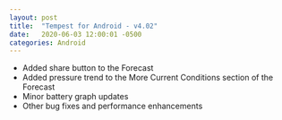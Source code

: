 ```yaml
---
layout: post
title:  "Tempest for Android - v4.02"
date:   2020-06-03 12:00:01 -0500
categories: Android
---
```


- Added share button to the Forecast 
- Added pressure trend to the More Current Conditions section of the Forecast 
- Minor battery graph updates 
- Other bug fixes and performance enhancements
